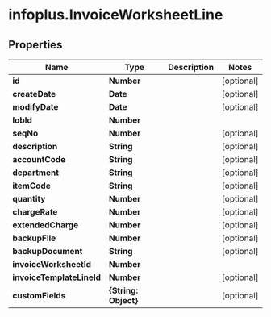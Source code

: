 # infoplus.InvoiceWorksheetLine

## Properties
Name | Type | Description | Notes
------------ | ------------- | ------------- | -------------
**id** | **Number** |  | [optional] 
**createDate** | **Date** |  | [optional] 
**modifyDate** | **Date** |  | [optional] 
**lobId** | **Number** |  | 
**seqNo** | **Number** |  | [optional] 
**description** | **String** |  | [optional] 
**accountCode** | **String** |  | [optional] 
**department** | **String** |  | [optional] 
**itemCode** | **String** |  | [optional] 
**quantity** | **Number** |  | [optional] 
**chargeRate** | **Number** |  | [optional] 
**extendedCharge** | **Number** |  | [optional] 
**backupFile** | **Number** |  | [optional] 
**backupDocument** | **String** |  | [optional] 
**invoiceWorksheetId** | **Number** |  | 
**invoiceTemplateLineId** | **Number** |  | [optional] 
**customFields** | **{String: Object}** |  | [optional] 


